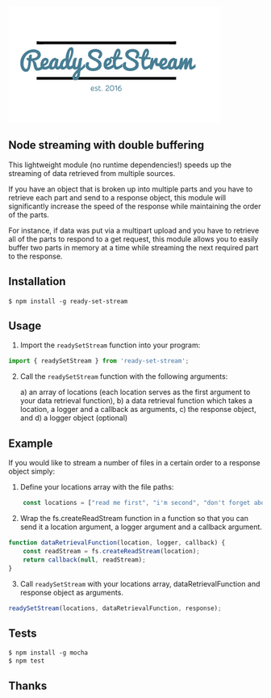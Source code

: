 ![logo](readysetstream.png)

Node streaming with double buffering
------------

This lightweight module (no runtime dependencies!) speeds up the streaming of data retrieved from multiple sources.

If you have an object that is broken up into multiple parts and you have to retrieve each part and send to a response object, this module will significantly increase the speed of the response while maintaining the order of the parts.

For instance, if data was put via a multipart upload and you have to retrieve all of the parts to respond to a get request, this module allows you to easily buffer two parts in memory at a time while streaming the next required part to the response.

Installation
------------

    $ npm install -g ready-set-stream

Usage
---------------

1) Import the `readySetStream` function into your program:

```javascript
import { readySetStream } from 'ready-set-stream';
```

2) Call the `readySetStream` function
with the following arguments:

    a) an array of locations (each location serves as the first argument to your data retrieval function),
    b) a data retrieval function which takes a location, a logger and a callback as arguments,
    c) the response object, and
    d) a logger object (optional)

Example
---------------

If you would like to stream a number of files in a certain order to a response object simply:

1) Define your locations array with the file paths:
```javascript
    const locations = ["read me first", "i'm second", "don't forget about me!"];
```
2) Wrap the fs.createReadStream function in a function so that you can send it a location argument, a logger argument and a callback argument.

```javascript
function dataRetrievalFunction(location, logger, callback) {
    const readStream = fs.createReadStream(location);
    return callback(null, readStream);
}
```
3) Call `readySetStream` with your locations array, dataRetrievalFunction and response object as arguments.
```javascript
readySetStream(locations, dataRetrievalFunction, response);
```

Tests
------------

    $ npm install -g mocha
    $ npm test

Thanks
------

